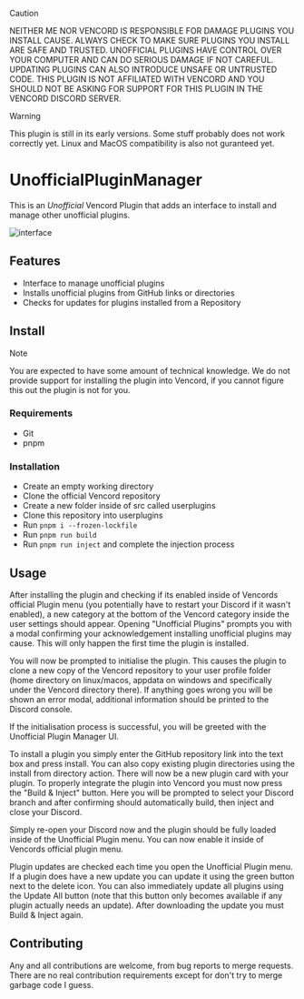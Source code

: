 > [!CAUTION]
> NEITHER ME NOR VENCORD IS RESPONSIBLE FOR DAMAGE PLUGINS YOU INSTALL CAUSE.
> ALWAYS CHECK TO MAKE SURE PLUGINS YOU INSTALL ARE SAFE AND TRUSTED.
> UNOFFICIAL PLUGINS HAVE CONTROL OVER YOUR COMPUTER AND CAN DO SERIOUS DAMAGE IF NOT CAREFUL.
> UPDATING PLUGINS CAN ALSO INTRODUCE UNSAFE OR UNTRUSTED CODE.
> THIS PLUGIN IS NOT AFFILIATED WITH VENCORD AND YOU SHOULD NOT BE ASKING FOR SUPPORT FOR THIS PLUGIN IN THE VENCORD DISCORD SERVER.

> [!WARNING]
> This plugin is still in its early versions. Some stuff probably does not work correctly yet. Linux and MacOS compatibility is also not guranteed yet.

# UnofficialPluginManager

This is an _Unofficial_ Vencord Plugin that adds an interface to install and manage other unofficial plugins.

![interface](https://github.com/user-attachments/assets/03cf8db2-e602-4a72-9cee-4b3051cdea91)

## Features

- Interface to manage unofficial plugins
- Installs unofficial plugins from GitHub links or directories
- Checks for updates for plugins installed from a Repository

## Install

> [!NOTE]
> You are expected to have some amount of technical knowledge. We do not provide support for installing the plugin into Vencord, if you cannot figure this out the plugin is not for you.

### Requirements

- Git
- pnpm

### Installation

- Create an empty working directory
- Clone the official Vencord repository
- Create a new folder inside of src called userplugins
- Clone this repository into userplugins
- Run `pnpm i --frozen-lockfile`
- Run `pnpm run build`
- Run `pnpm run inject` and complete the injection process

## Usage

After installing the plugin and checking if its enabled inside of Vencords official Plugin menu (you potentially have to restart your Discord if it wasn't enabled), a new category at the bottom of the Vencord category inside the user settings should appear.
Opening "Unofficial Plugins" prompts you with a modal confirming your acknowledgement installing unofficial plugins may cause. This will only happen the first time the plugin is installed.

You will now be prompted to initialise the plugin.
This causes the plugin to clone a new copy of the Vencord repository to your user profile folder (home directory on linux/macos, appdata on windows and specifically under the Vencord directory there).
If anything goes wrong you will be shown an error modal, additional information should be printed to the Discord console.

If the initialisation process is successful, you will be greeted with the Unofficial Plugin Manager UI.

To install a plugin you simply enter the GitHub repository link into the text box and press install.
You can also copy existing plugin directories using the install from directory action.
There will now be a new plugin card with your plugin.
To properly integrate the plugin into Vencord you must now press the "Build & Inject" button.
Here you will be prompted to select your Discord branch and after confirming should automatically build, then inject and close your Discord.

Simply re-open your Discord now and the plugin should be fully loaded inside of the Unofficial Plugin menu. You can now enable it inside of Vencords official plugin menu.

Plugin updates are checked each time you open the Unofficial Plugin menu. If a plugin does have a new update you can update it using the green button next to the delete icon. You can also immediately update all plugins using the Update All button (note that this button only becomes available if any plugin actually needs an update).
After downloading the update you must Build & Inject again.

## Contributing

Any and all contributions are welcome, from bug reports to merge requests. There are no real contribution requirements except for don't try to merge garbage code I guess.
